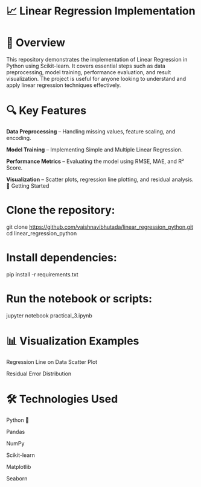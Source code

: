# 📈 Linear Regression Implementation

# 📌 Overview

This repository demonstrates the implementation of Linear Regression in Python using Scikit-learn. It covers essential steps such as data preprocessing, model training, performance evaluation, and result visualization. The project is useful for anyone looking to understand and apply linear regression techniques effectively.

# 🔍 Key Features

**Data Preprocessing** – Handling missing values, feature scaling, and encoding.

**Model Training** – Implementing Simple and Multiple Linear Regression.

**Performance Metrics** – Evaluating the model using RMSE, MAE, and R² Score.

**Visualization** – Scatter plots, regression line plotting, and residual analysis.
🚀 Getting Started

# Clone the repository:

git clone https://github.com/vaishnavibhutada/linear_regression_python.git
cd linear_regression_python

# Install dependencies:

pip install -r requirements.txt

# Run the notebook or scripts:

jupyter notebook practical_3.ipynb

# 📊 Visualization Examples

Regression Line on Data Scatter Plot

Residual Error Distribution

# 🛠 Technologies Used

Python 🐍

Pandas

NumPy

Scikit-learn

Matplotlib

Seaborn
